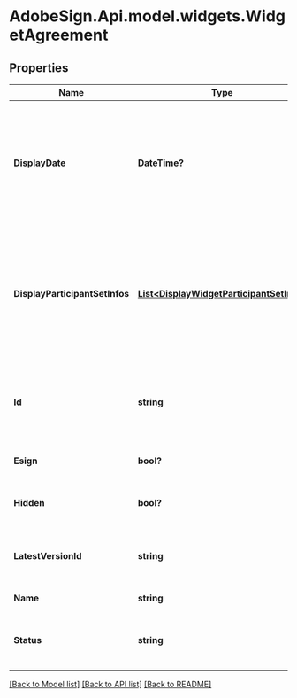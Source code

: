 # AdobeSign.Api.model.widgets.WidgetAgreement
## Properties

Name | Type | Description | Notes
------------ | ------------- | ------------- | -------------
**DisplayDate** | **DateTime?** | The display date for the agreement. Format would be yyyy-MM-dd&#39;T&#39;HH:mm:ssZ. For example, e.g 2016-02-25T18:46:19Z represents UTC time | [optional] 
**DisplayParticipantSetInfos** | [**List&lt;DisplayWidgetParticipantSetInfo&gt;**](DisplayWidgetParticipantSetInfo.md) | The most relevant current user set for the agreement. It is typically the next signer if the agreement is from the current user, or the sender if received from another user | [optional] 
**Id** | **string** | The unique identifier of the agreement.If provided in POST, it will simply be ignored | [optional] 
**Esign** | **bool?** | True if this is an e-sign document | [optional] 
**Hidden** | **bool?** | True if agreement is hidden for the user | [optional] 
**LatestVersionId** | **string** | A version ID which uniquely identifies the current version of the agreement | [optional] 
**Name** | **string** | Name of the Agreement | [optional] 
**Status** | **string** | The current status of the document from the perspective of the originator | [optional] 

[[Back to Model list]](../README.md#documentation-for-models) [[Back to API list]](../README.md#documentation-for-api-endpoints) [[Back to README]](../README.md)


